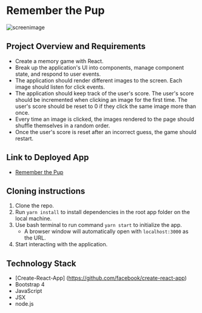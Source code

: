 # Remember the Pup

![screenimage](https://user-images.githubusercontent.com/31745567/38762046-818ead08-3f4d-11e8-9dab-fe6b98ddfacd.png)



## Project Overview and Requirements
* Create a memory game with React. 
* Break up the application's UI into components, manage component state, and respond to user events.
* The application should render different images to the screen. Each image should listen for click events.
* The application should keep track of the user's score. The user's score should be incremented when clicking an image for the first time. The user's score should be reset to 0 if they click the same image more than once.
* Every time an image is clicked, the images rendered to the page should shuffle themselves in a random order.
* Once the user's score is reset after an incorrect guess, the game should restart.

## Link to Deployed App
* [Remember the Pup](https://julialid.github.io/remember-the-pup/)

## Cloning instructions
1. Clone the repo.
2. Run `yarn install` to install dependencies in the root app folder on the local machine.
3. Use bash terminal to run command `yarn start` to initialize the app.
    * A browser window will automatically open with `localhost:3000` as the URL.
6. Start interacting with the application. 


## Technology Stack
* [Create-React-App] (https://github.com/facebook/create-react-app)
* Bootstrap 4
* JavaScript 
* JSX
* node.js
